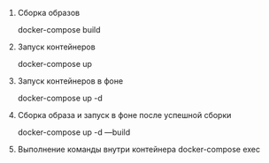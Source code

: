 1. Сборка образов

    docker-compose build

2. Запуск контейнеров

    docker-compose up

3. Запуск контейнеров в фоне

    docker-compose up -d

4. Сборка образа и запуск в фоне после успешной сборки

     docker-compose up -d —build

5. Выполнение команды внутри контейнера
    docker-compose exec
